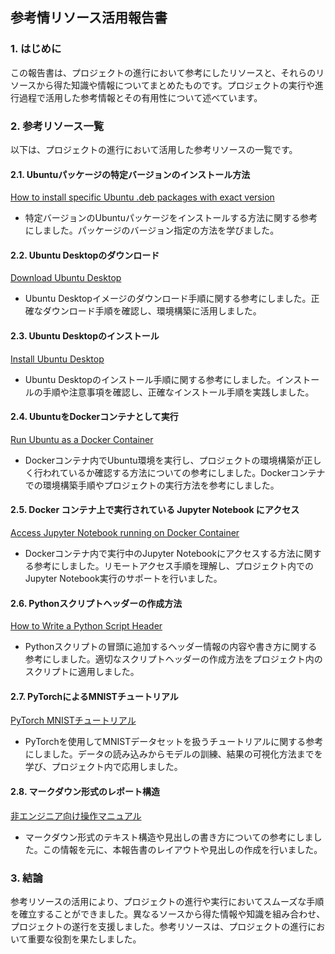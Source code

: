 <!-- omit in toc -->
## 参考情リソース活用報告書

### 1. はじめに

この報告書は、プロジェクトの進行において参考にしたリソースと、それらのリソースから得た知識や情報についてまとめたものです。プロジェクトの実行や進行過程で活用した参考情報とその有用性について述べています。

### 2. 参考リソース一覧

以下は、プロジェクトの進行において活用した参考リソースの一覧です。

#### 2.1. Ubuntuパッケージの特定バージョンのインストール方法
[How to install specific Ubuntu .deb packages with exact version](https://askubuntu.com/questions/92019/how-to-install-specific-ubuntu-deb-packages-with-exact-version)
  - 特定バージョンのUbuntuパッケージをインストールする方法に関する参考にしました。パッケージのバージョン指定の方法を学びました。

#### 2.2. Ubuntu Desktopのダウンロード
[Download Ubuntu Desktop](https://ubuntu.com/download/desktop)
  - Ubuntu Desktopイメージのダウンロード手順に関する参考にしました。正確なダウンロード手順を確認し、環境構築に活用しました。

#### 2.3. Ubuntu Desktopのインストール
[Install Ubuntu Desktop](https://ubuntu.com/tutorials/install-ubuntu-desktop#1-overview)
  - Ubuntu Desktopのインストール手順に関する参考にしました。インストールの手順や注意事項を確認し、正確なインストール手順を実践しました。

#### 2.4. UbuntuをDockerコンテナとして実行
[Run Ubuntu as a Docker Container](https://www.makeuseof.com/run-ubuntu-as-docker-container/)
  - Dockerコンテナ内でUbuntu環境を実行し、プロジェクトの環境構築が正しく行われているか確認する方法についての参考にしました。Dockerコンテナでの環境構築手順やプロジェクトの実行方法を参考にしました。

#### 2.5. Docker コンテナ上で実行されている Jupyter Notebook にアクセス
[Access Jupyter Notebook running on Docker Container](https://stackoverflow.com/questions/38830610/access-jupyter-notebook-running-on-docker-container)
  - Dockerコンテナ内で実行中のJupyter Notebookにアクセスする方法に関する参考にしました。リモートアクセス手順を理解し、プロジェクト内でのJupyter Notebook実行のサポートを行いました。

#### 2.6. Pythonスクリプトヘッダーの作成方法
[How to Write a Python Script Header](https://medium.com/@rukavina.andrei/how-to-write-a-python-script-header-51d3cec13731)
  - Pythonスクリプトの冒頭に追加するヘッダー情報の内容や書き方に関する参考にしました。適切なスクリプトヘッダーの作成方法をプロジェクト内のスクリプトに適用しました。

#### 2.7. PyTorchによるMNISTチュートリアル
[PyTorch MNISTチュートリアル](https://nextjournal.com/gkoehler/pytorch-mnist)
  - PyTorchを使用してMNISTデータセットを扱うチュートリアルに関する参考にしました。データの読み込みからモデルの訓練、結果の可視化方法までを学び、プロジェクト内で応用しました。

#### 2.8. マークダウン形式のレポート構造
[非エンジニア向け操作マニュアル](https://dev.classmethod.jp/articles/non-97-operation-manual/#toc-8)
  - マークダウン形式のテキスト構造や見出しの書き方についての参考にしました。この情報を元に、本報告書のレイアウトや見出しの作成を行いました。

### 3. 結論

参考リソースの活用により、プロジェクトの進行や実行においてスムーズな手順を確立することができました。異なるソースから得た情報や知識を組み合わせ、プロジェクトの遂行を支援しました。参考リソースは、プロジェクトの進行において重要な役割を果たしました。
